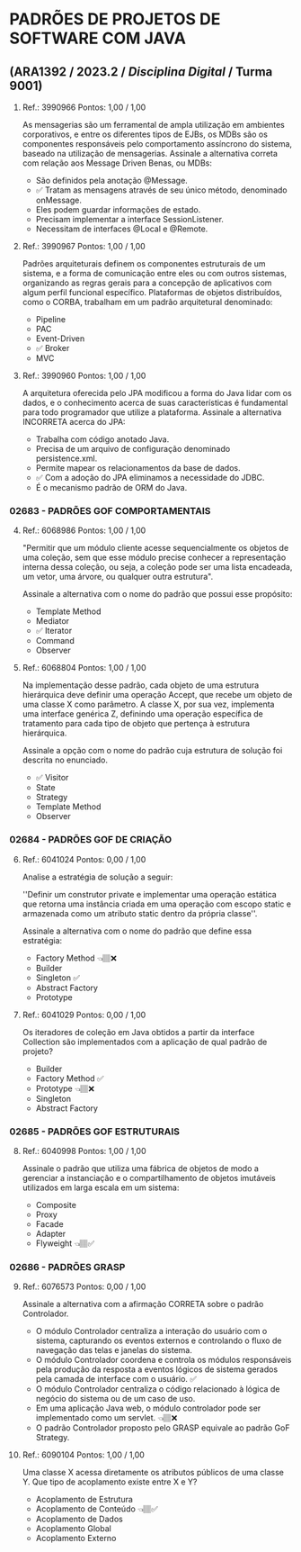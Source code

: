 # **PADRÕES DE PROJETOS DE SOFTWARE COM JAVA**

## (ARA1392 / 2023.2 / _Disciplina Digital_ / Turma 9001)

1.  Ref.: 3990966 Pontos: 1,00 / 1,00

    As mensagerias são um ferramental de ampla utilização em ambientes corporativos, e entre os diferentes tipos de EJBs, os MDBs são os componentes responsáveis pelo comportamento assíncrono do sistema, baseado na utilização de mensagerias. Assinale a alternativa correta com relação aos Message Driven Benas, ou MDBs:

    - São definidos pela anotação @Message.
    - ✅ Tratam as mensagens através de seu único método, denominado onMessage.
    - Eles podem guardar informações de estado.
    - Precisam implementar a interface SessionListener.
    - Necessitam de interfaces @Local e @Remote.

2.  Ref.: 3990967 Pontos: 1,00 / 1,00

    Padrões arquiteturais definem os componentes estruturais de um sistema, e a forma de comunicação entre eles ou com outros sistemas, organizando as regras gerais para a concepção de aplicativos com algum perfil funcional específico. Plataformas de objetos distribuídos, como o CORBA, trabalham em um padrão arquitetural denominado:

    - Pipeline
    - PAC
    - Event-Driven
    - ✅ Broker
    - MVC

3.  Ref.: 3990960 Pontos: 1,00 / 1,00

    A arquitetura oferecida pelo JPA modificou a forma do Java lidar com os dados, e o conhecimento acerca de suas características é fundamental para todo programador que utilize a plataforma. Assinale a alternativa INCORRETA acerca do JPA:

    - Trabalha com código anotado Java.
    - Precisa de um arquivo de configuração denominado persistence.xml.
    - Permite mapear os relacionamentos da base de dados.
    - ✅ Com a adoção do JPA eliminamos a necessidade do JDBC.
    - É o mecanismo padrão de ORM do Java.



### 02683 - PADRÕES GOF COMPORTAMENTAIS

4.  Ref.: 6068986 Pontos: 1,00 / 1,00

    "Permitir que um módulo cliente acesse sequencialmente os objetos de uma coleção, sem que esse módulo precise conhecer a representação interna dessa coleção, ou seja, a coleção pode ser uma lista encadeada, um vetor, uma árvore, ou qualquer outra estrutura".

    Assinale a alternativa com o nome do padrão que possui esse propósito:

    - Template Method
    - Mediator
    - ✅ Iterator
    - Command
    - Observer

5.  Ref.: 6068804 Pontos: 1,00 / 1,00

    Na implementação desse padrão, cada objeto de uma estrutura hierárquica deve definir uma operação Accept, que recebe um objeto de uma classe X como parâmetro. A classe X, por sua vez, implementa uma interface genérica Z, definindo uma operação específica de tratamento para cada tipo de objeto que pertença à estrutura hierárquica.

    Assinale a opção com o nome do padrão cuja estrutura de solução foi descrita no enunciado.

    - ✅ Visitor
    - State
    - Strategy
    - Template Method
    - Observer

### 02684 - PADRÕES GOF DE CRIAÇÃO

6.  Ref.: 6041024 Pontos: 0,00 / 1,00

    Analise a estratégia de solução a seguir:

    ''Definir um construtor private e implementar uma operação estática que retorna uma instância criada em uma operação com escopo static e armazenada como um atributo static dentro da própria classe''.

    Assinale a alternativa com o nome do padrão que define essa estratégia:

    - Factory Method 👈🏽❌
    - Builder
    - Singleton ✅
    - Abstract Factory
    - Prototype

7.  Ref.: 6041029 Pontos: 0,00 / 1,00

    Os iteradores de coleção em Java obtidos a partir da interface Collection são implementados com a aplicação de qual padrão de projeto?

    - Builder
    - Factory Method ✅
    - Prototype 👈🏽❌
    - Singleton
    - Abstract Factory

### 02685 - PADRÕES GOF ESTRUTURAIS

8.  Ref.: 6040998 Pontos: 1,00 / 1,00

    Assinale o padrão que utiliza uma fábrica de objetos de modo a gerenciar a instanciação e o compartilhamento de objetos imutáveis utilizados em larga escala em um sistema:

    - Composite
    - Proxy
    - Facade
    - Adapter
    - Flyweight 👈🏽✅

### 02686 - PADRÕES GRASP

9.  Ref.: 6076573 Pontos: 0,00 / 1,00

    Assinale a alternativa com a afirmação CORRETA sobre o padrão Controlador.

    - O módulo Controlador centraliza a interação do usuário com o sistema, capturando os eventos externos e controlando o fluxo de navegação das telas e janelas do sistema.
    - O módulo Controlador coordena e controla os módulos responsáveis pela produção da resposta a eventos lógicos de sistema gerados pela camada de interface com o usuário. ✅
    - O módulo Controlador centraliza o código relacionado à lógica de negócio do sistema ou de um caso de uso.
    - Em uma aplicação Java web, o módulo controlador pode ser implementado como um servlet. 👈🏽❌
    - O padrão Controlador proposto pelo GRASP equivale ao padrão GoF Strategy.

10. Ref.: 6090104 Pontos: 1,00 / 1,00

    Uma classe X acessa diretamente os atributos públicos de uma classe Y. Que tipo de acoplamento existe entre X e Y?

    - Acoplamento de Estrutura
    - Acoplamento de Conteúdo 👈🏽✅
    - Acoplamento de Dados
    - Acoplamento Global
    - Acoplamento Externo
